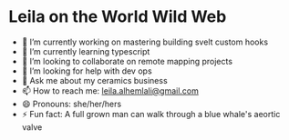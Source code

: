 <h1>Leila on the World Wild Web</h1>



- 🔭 I’m currently working on mastering building svelt custom hooks
- 🌱 I’m currently learning typescript
- 👯 I’m looking to collaborate on remote mapping projects
- 🤔 I’m looking for help with dev ops
- 💬 Ask me about my ceramics business
- 📫 How to reach me: leila.alhemlali@gmail.com
- 😄 Pronouns: she/her/hers
- ⚡ Fun fact: A full grown man can walk through a blue whale's aeortic valve


